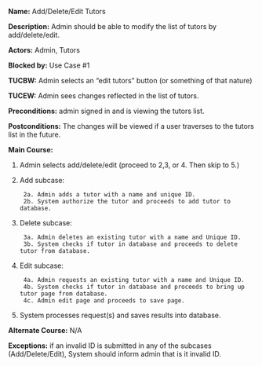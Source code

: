 **Name:** Add/Delete/Edit Tutors

**Description:** Admin should be able to modify the list of tutors by add/delete/edit.

**Actors:** Admin, Tutors

**Blocked by:** Use Case #1

**TUCBW:** Admin selects an “edit tutors” button (or something of that nature)

**TUCEW:** Admin sees changes reflected in the list of tutors.

**Preconditions:** admin signed in and is viewing the tutors list.

**Postconditions:** The changes will be viewed if a user traverses to the tutors list in the future.

**Main Course:**
1. Admin selects add/delete/edit (proceed to 2,3, or 4. Then skip to 5.)
2. Add subcase:

		2a. Admin adds a tutor with a name and unique ID.
		2b. System authorize the tutor and proceeds to add tutor to database.

3. Delete subcase:

		3a. Admin deletes an existing tutor with a name and Unique ID.
		3b. System checks if tutor in database and proceeds to delete tutor from database.
		
4. Edit subcase:

		4a. Admin requests an existing tutor with a name and Unique ID.
		4b. System checks if tutor in database and proceeds to bring up tutor page from database.
		4c. Admin edit page and proceeds to save page.

5. System processes request(s) and saves results into database.

**Alternate Course:** N/A

**Exceptions:** if an invalid ID is submitted in any of the subcases (Add/Delete/Edit), System should inform admin that is it invalid ID.
